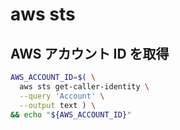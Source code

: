 aws sts
===

## AWS アカウント ID を取得

```bash
AWS_ACCOUNT_ID=$( \
  aws sts get-caller-identity \
  --query 'Account' \
  --output text ) \
&& echo "${AWS_ACCOUNT_ID}"
```
